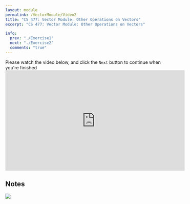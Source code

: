 ```yaml
---
layout: module
permalink: /VectorModule/Video2
title: "CS 477: Vector Module: Other Operations on Vectors"
excerpt: "CS 477: Vector Module: Other Operations on Vectors"

info:
  prev: "./Exercise1"
  next: "./Exercise2"
  comments: "true"
---
```


<p>
Please watch the video below, and click the <code>Next</code> button to continue when you're finished

<iframe width="560" height="315" src="https://www.youtube.com/embed/LJ9sesvjscE" title="YouTube video player" frameborder="0" allow="accelerometer; autoplay; clipboard-write; encrypted-media; gyroscope; picture-in-picture" allowfullscreen></iframe>

<h2>Notes</h2>

<img src = "../images/VectorModule/EuclideanVectors1.svg">